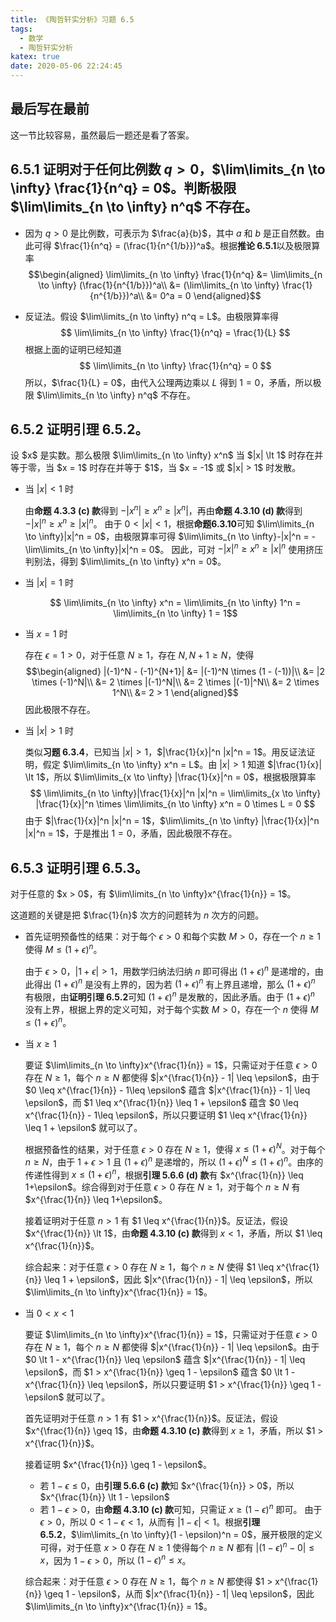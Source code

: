```yaml
---
title: 《陶哲轩实分析》习题 6.5
tags:
  - 数学
  - 陶哲轩实分析
katex: true
date: 2020-05-06 22:24:45
---
```


## 最后写在最前
这一节比较容易，虽然最后一题还是看了答案。

## <span class="indianred">6.5.1</span> 证明对于任何比例数 $q > 0$，$\lim\limits_{n \to \infty} \frac{1}{n^q} = 0$。判断极限 $\lim\limits_{n \to \infty} n^q$ 不存在。

* 因为 $q > 0$ 是比例数，可表示为 $\frac{a}{b}$，其中 $a$ 和 $b$ 是正自然数。由此可得 $\frac{1}{n^q} = (\frac{1}{n^{1/b}})^a$。根据**推论 6.5.1**以及极限算率
$$\begin{aligned}
  \lim\limits_{n \to \infty} \frac{1}{n^q}
  &= \lim\limits_{n \to \infty} (\frac{1}{n^{1/b}})^a\\
  &= (\lim\limits_{n \to \infty} \frac{1}{n^{1/b}})^a\\
  &= 0^a = 0
\end{aligned}$$

* 反证法。假设 $\lim\limits_{n \to \infty} n^q = L$。由极限算率得
$$ \lim\limits_{n \to \infty} \frac{1}{n^q} = \frac{1}{L} $$
根据上面的证明已经知道
$$ \lim\limits_{n \to \infty} \frac{1}{n^q} = 0 $$
所以，$\frac{1}{L} = 0$，由代入公理两边乘以 $L$ 得到 $1 = 0$，矛盾，所以极限 $\lim\limits_{n \to \infty} n^q$ 不存在。

## <span class="indianred">6.5.2</span> 证明引理 6.5.2。

<div class="green bold">设 $x$ 是实数。那么极限 $\lim\limits_{n \to \infty} x^n$ 当 $|x| \lt 1$ 时存在并等于零，当 $x = 1$ 时存在并等于 $1$，当 $x = -1$ 或 $|x| > 1$ 时发散。</div>

<div class="list-underline"></div>

* 当 $|x| \lt 1$ 时

  由**命题 4.3.3 (c) 款**得到 $-|x^n| \geq x^n \geq |x^n|$，再由**命题 4.3.10 (d) 款**得到 $-|x|^n \geq x^n \geq |x|^n$。
  由于 $0 \lt |x| \lt 1$，根据**命题6.3.10**可知 $\lim\limits_{n \to \infty}|x|^n = 0$，由极限算率可得 $\lim\limits_{n \to \infty}-|x|^n = -\lim\limits_{n \to \infty}|x|^n = 0$。
  因此，可对 $-|x|^n \geq x^n \geq |x|^n$ 使用挤压判别法，得到 $\lim\limits_{n \to \infty} x^n = 0$。

* 当 $|x| = 1$ 时

  $$ \lim\limits_{n \to \infty} x^n = \lim\limits_{n \to \infty} 1^n = \lim\limits_{n \to \infty} 1 = 1$$

* 当 $x = 1$ 时

  存在 $\epsilon = 1 > 0$，对于任意 $N \geq 1$，存在 $N, N+1 \geq N$，使得
  $$\begin{aligned}
    |(-1)^N - (-1)^{N+1}| &= |(-1)^N \times (1 - (-1))|\\
      &= |2 \times (-1)^N|\\
      &= 2 \times |(-1)^N|\\
      &= 2 \times |(-1)|^N\\
      &= 2 \times 1^N\\
      &= 2 > 1
  \end{aligned}$$
  因此极限不存在。

* 当 $|x| > 1$ 时

  类似**习题 6.3.4**，已知当 $|x| > 1$，$|\frac{1}{x}|^n |x|^n = 1$。用反证法证明，假定 $\lim\limits_{n \to \infty} x^n = L$。由 $|x| > 1$ 知道 $|\frac{1}{x}| \lt 1$，所以 $\lim\limits_{x \to \infty} |\frac{1}{x}|^n = 0$，根据极限算率
  $$
    \lim\limits_{n \to \infty}|\frac{1}{x}|^n |x|^n
      = \lim\limits_{x \to \infty} |\frac{1}{x}|^n \times \lim\limits_{n \to \infty} x^n
      = 0 \times L = 0
  $$
  由于 $|\frac{1}{x}|^n |x|^n = 1$，$\lim\limits_{n \to \infty} |\frac{1}{x}|^n |x|^n = 1$，于是推出 $1 = 0$，矛盾，因此极限不存在。

## <span class="indianred">6.5.3</span> 证明引理 6.5.3。

<div class="green bold">对于任意的 $x > 0$，有 $\lim\limits_{n \to \infty}x^{\frac{1}{n}} = 1$。</div>

这道题的关键是把 $\frac{1}{n}$ 次方的问题转为 $n$ 次方的问题。

<div class="list-underline"></div>

* 首先证明预备性的结果：对于每个 $\epsilon > 0$ 和每个实数 $M > 0$，存在一个 $n \geq 1$ 使得 $M \leq (1 + \epsilon)^n$。

  由于 $\epsilon > 0$，$|1 + \epsilon| > 1$，用数学归纳法归纳 $n$ 即可得出 $(1 + \epsilon)^n$ 是递增的，由此得出 $(1 + \epsilon)^n$ 是没有上界的，因为若 $(1 + \epsilon)^n$ 有上界且递增，那么 $(1 + \epsilon)^n$ 有极限，由**证明引理 6.5.2**可知 $(1 + \epsilon)^n$ 是发散的，因此矛盾。由于 $(1 + \epsilon)^n$ 没有上界，根据上界的定义可知，对于每个实数 $M > 0$，存在一个 $n$ 使得 $M \leq (1 + \epsilon)^n$。

* 当 $x \geq 1$

  要证 $\lim\limits_{n \to \infty}x^{\frac{1}{n}} = 1$，只需证对于任意 $\epsilon > 0$ 存在 $N \geq 1$，每个 $n \geq N$ 都使得 $|x^{\frac{1}{n}} - 1| \leq \epsilon$，由于 $0 \leq x^{\frac{1}{n}} - 1\leq \epsilon$ 蕴含 $|x^{\frac{1}{n}} - 1| \leq \epsilon$，而 $1 \leq x^{\frac{1}{n}} \leq 1 + \epsilon$ 蕴含 $0 \leq x^{\frac{1}{n}} - 1\leq \epsilon$，所以只要证明 $1 \leq x^{\frac{1}{n}} \leq 1 + \epsilon$ 就可以了。

  根据预备性的结果，对于任意 $\epsilon > 0$ 存在 $N \geq 1$，使得 $x \leq (1 + \epsilon)^N$。对于每个 $n \geq N$，由于 $1 + \epsilon > 1$ 且  $(1 + \epsilon)^n$ 是递增的，所以 $(1+ \epsilon)^N \leq (1+\epsilon)^n$。由序的传递性得到 $x \leq (1+\epsilon)^n$，根据**引理 5.6.6 (d) 款**有 $x^{\frac{1}{n}} \leq 1+\epsilon$。综合得到对于任意 $\epsilon > 0$ 存在 $N \geq 1$，对于每个 $n \geq N$ 有 $x^{\frac{1}{n}} \leq 1+\epsilon$。

  接着证明对于任意 $n > 1$ 有 $1 \leq x^{\frac{1}{n}}$。反证法，假设 $x^{\frac{1}{n}} \lt 1$，由**命题 4.3.10 (c) 款**得到 $x \lt 1$，矛盾，所以 $1 \leq x^{\frac{1}{n}}$。

  综合起来：对于任意 $\epsilon > 0$ 存在 $N \geq 1$，每个 $n \geq N$ 使得 $1 \leq x^{\frac{1}{n}} \leq 1 + \epsilon$，因此 $|x^{\frac{1}{n}} - 1| \leq \epsilon$，所以 $\lim\limits_{n \to \infty}x^{\frac{1}{n}} = 1$。

* 当 $0 \lt x \lt 1$

  要证 $\lim\limits_{n \to \infty}x^{\frac{1}{n}} = 1$，只需证对于任意 $\epsilon > 0$ 存在 $N \geq 1$，每个 $n \geq N$ 都使得 $|x^{\frac{1}{n}} - 1| \leq \epsilon$。由于 $0 \lt 1 - x^{\frac{1}{n}} \leq \epsilon$ 蕴含 $|x^{\frac{1}{n}} - 1| \leq \epsilon$，而 $1 > x^{\frac{1}{n}} \geq 1 - \epsilon$ 蕴含 $0 \lt 1 - x^{\frac{1}{n}} \leq \epsilon$，所以只要证明 $1 > x^{\frac{1}{n}} \geq 1 - \epsilon$ 就可以了。

  首先证明对于任意 $n > 1$ 有 $1 > x^{\frac{1}{n}}$。反证法，假设 $x^{\frac{1}{n}} \geq 1$，由**命题 4.3.10 (c) 款**得到 $x \geq 1$，矛盾，所以 $1 > x^{\frac{1}{n}}$。

  接着证明 $x^{\frac{1}{n}} \geq 1 - \epsilon$。

  * 若 $1 - \epsilon \leq 0$，由**引理 5.6.6 (c) 款**知 $x^{\frac{1}{n}} > 0$，所以 $x^{\frac{1}{n}} \lt 1 - \epsilon$
  * 若 $1 - \epsilon > 0$，由**命题 4.3.10 (c) 款**可知，只需证 $x \geq (1 - \epsilon)^n$ 即可。
    由于 $\epsilon > 0$，所以 $0 \lt 1 - \epsilon \lt 1$，从而有 $|1 - \epsilon| \lt 1$。根据**引理 6.5.2**，$\lim\limits_{n \to \infty}(1 - \epsilon)^n = 0$，展开极限的定义可得，对于任意 $x > 0$ 存在 $N \geq 1$ 使得每个 $n \geq N$ 都有 $|(1 - \epsilon)^n - 0| \leq x$，因为 $1 - \epsilon > 0$，所以 $(1 - \epsilon)^n \leq x$。

  综合起来：对于任意 $\epsilon > 0$ 存在 $N \geq 1$，每个 $n \geq N$ 都使得 $1 > x^{\frac{1}{n}} \geq 1 - \epsilon$，从而 $|x^{\frac{1}{n}} - 1| \leq \epsilon$，因此 $\lim\limits_{n \to \infty}x^{\frac{1}{n}} = 1$。